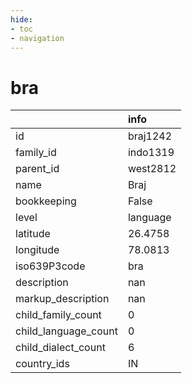 ```yaml
---
hide:
- toc
- navigation
---
```

# bra
|                      | info     |
|:---------------------|:---------|
| id                   | braj1242 |
| family_id            | indo1319 |
| parent_id            | west2812 |
| name                 | Braj     |
| bookkeeping          | False    |
| level                | language |
| latitude             | 26.4758  |
| longitude            | 78.0813  |
| iso639P3code         | bra      |
| description          | nan      |
| markup_description   | nan      |
| child_family_count   | 0        |
| child_language_count | 0        |
| child_dialect_count  | 6        |
| country_ids          | IN       |